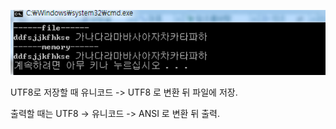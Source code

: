 ![Alt Text](https://github.com/tkaqls/bob4/blob/master/hw1/5.PNG)

UTF8로 저장할 때 유니코드 -> UTF8 로 변환 뒤 파일에 저장.

출력할 때는 UTF8 -> 유니코드 -> ANSI 로 변환 뒤 출력.
